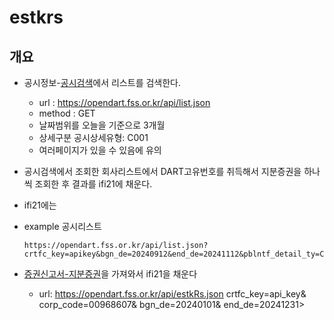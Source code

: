 # estkrs

## 개요

- 공시정보-[공시검색](https://opendart.fss.or.kr/guide/detail.do?apiGrpCd=DS001&apiId=2019001)에서 리스트를 검색한다.
  - url : <https://opendart.fss.or.kr/api/list.json>
  - method : GET
  - 날짜범위를 오늘을 기준으로  3개월
  - 상세구분 공시상세유형: C001
  - 여러페이지가 있을 수 있음에 유의

- 공시검색에서 조회한 회사리스트에서 DART고유번호를 취득해서 지분증권을 하나씩 조회한 후 결과를 ifi21에 채운다.
- ifi21에는 
- example 공시리스트

  ```text
  https://opendart.fss.or.kr/api/list.json?crtfc_key=apikey&bgn_de=20240912&end_de=20241112&pblntf_detail_ty=C001&page_no=1&page_count=100&sort=date&sort_mth=desc
  ```

- [증권신고서-지분증권](https://opendart.fss.or.kr/guide/detail.do?apiGrpCd=DS006&apiId=2020054)을  가져와서 ifi21을 채운다
  - url: <https://opendart.fss.or.kr/api/estkRs.json>
         crtfc_key=api_key&
         corp_code=00968607&
         bgn_de=20240101&
         end_de=20241231>
